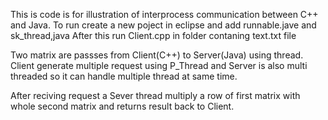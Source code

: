 This is code is for illustration of interprocess communication between C++ and Java.
To run create a new poject in eclipse and add runnable.jave and sk_thread,java 
After this run Client.cpp in folder contaning text.txt file


Two matrix are passses from Client(C++) to Server(Java) using thread.
Client generate multiple request using P_Thread and Server is also multi threaded so it can handle multiple thread at same time.

After reciving request a Sever thread multiply a row of first matrix with whole second matrix and returns result back to Client.